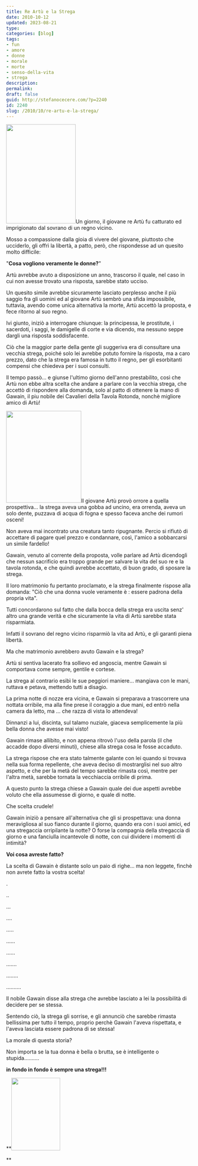 ```yaml
---
title: Re Artù e la Strega
date: 2010-10-12
updated: 2023-08-21
type: 
categories: [blog]
tags:
- fun
- amore
- donne
- morale
- morte
- senso-della-vita
- strega
description: 
permalink: 
draft: false
guid: http://stefanocecere.com/?p=2240
id: 2240
slug: /2010/10/re-artu-e-la-strega/
---
```


<img class="alignleft size-full wp-image-2245" title="re-artù" src="http://stefanocecere.com/wp-content/uploads/sites/3/2010/10/re-artù.jpeg" alt="" width="188" height="268" />Un giorno, il giovane re Artù fu catturato ed imprigionato dal sovrano di un regno vicino.

Mosso a compassione dalla gioia di vivere del giovane, piuttosto che ucciderlo, gli offrì la libertà, a patto, però, che rispondesse ad un quesito molto difficile:
  
"**Cosa vogliono veramente le donne?**"

Artù avrebbe avuto a disposizione un anno, trascorso il quale, nel caso in cui non avesse trovato una risposta, sarebbe stato ucciso.

Un quesito simile avrebbe sicuramente lasciato perplesso anche il più saggio fra gli uomini ed al giovane Artù sembrò una sfida impossibile, tuttavia, avendo come unica alternativa la morte, Artù accettò la proposta, e fece ritorno al suo regno.

Ivi giunto, iniziò a interrogare chiunque: la principessa, le prostitute, i sacerdoti, i saggi, le damigelle di corte e via dicendo, ma nessuno seppe dargli una risposta soddisfacente.

Ciò che la maggior parte della gente gli suggeriva era di consultare una vecchia strega, poiché solo lei avrebbe potuto fornire la risposta, ma a caro prezzo, dato che la strega era famosa in tutto il regno, per gli esorbitanti compensi che chiedeva per i suoi consulti.

Il tempo passò… e giunse l'ultimo giorno dell'anno prestabilito, così che Artù non ebbe altra scelta che andare a parlare con la vecchia strega, che accettò di rispondere alla domanda, solo al patto di ottenere la mano di Gawain, il piu nobile dei Cavalieri della Tavola Rotonda, nonchè migliore amico di Artù!

<img class="alignright size-full wp-image-2246" title="strega" src="http://stefanocecere.com/wp-content/uploads/sites/3/2010/10/strega.jpeg" alt="" width="203" height="248" />Il giovane Artù provò orrore a quella prospettiva… la strega aveva una gobba ad uncino, era orrenda, aveva un solo dente, puzzava di acqua di fogna e spesso faceva anche dei rumori osceni!

Non aveva mai incontrato una creatura tanto ripugnante. Percio si rifiutò di accettare di pagare quel prezzo e condannare, così, l'amico a sobbarcarsi un simile fardello!

Gawain, venuto al corrente della proposta, volle parlare ad Artù dicendogli che nessun sacrificio era troppo grande per salvare la vita del suo re e la tavola rotonda, e che quindi avrebbe accettato, di buon grado, di sposare la strega.

Il loro matrimonio fu pertanto proclamato, e la strega finalmente rispose alla domanda: "Ciò che una donna vuole veramente è : essere padrona della propria vita".

Tutti concordarono sul fatto che dalla bocca della strega era uscita senz' altro una grande verità e che sicuramente la vita di Artù sarebbe stata risparmiata.

Infatti il sovrano del regno vicino risparmiò la vita ad Artù, e gli garantì piena libertà.

Ma che matrimonio avrebbero avuto Gawain e la strega?
  
Artù si sentiva lacerato fra sollievo ed angoscia, mentre Gawain si comportava come sempre, gentile e cortese.

La strega al contrario esibì le sue peggiori maniere… mangiava con le mani, ruttava e petava, mettendo tutti a disagio.

La prima notte di nozze era vicina, e Gawain si preparava a trascorrere una nottata orribile, ma alla fine prese il coraggio a due mani, ed entrò nella camera da letto, ma … che razza di vista lo attendeva!

Dinnanzi a lui, discinta, sul talamo nuziale, giaceva semplicemente la più bella donna che avesse mai visto!

Gawain rimase allibito, e non appena ritrovò l'uso della parola (il che accadde dopo diversi minuti), chiese alla strega cosa le fosse accaduto.

La strega rispose che era stato talmente galante con lei quando si trovava nella sua forma repellente, che aveva deciso di mostrarglisi nel suo altro aspetto, e che per la metà del tempo sarebbe rimasta così, mentre per l'altra metà, sarebbe tornata la vecchiaccia orribile di prima.

A questo punto la strega chiese a Gawain quale dei due aspetti avrebbe voluto che ella assumesse di giorno, e quale di notte.

Che scelta crudele!

Gawain iniziò a pensare all'alternativa che gli si prospettava: una donna meravigliosa al suo fianco durante il giorno, quando era con i suoi amici, ed una stregaccia orripilante la notte? O forse la compagnia della stregaccia di giorno e una fanciulla incantevole di notte, con cui dividere i momenti di intimità?

**Voi cosa avreste fatto?**

La scelta di Gawain è distante solo un paio di righe… ma non leggete, finchè non avrete fatto la vostra scelta!

.

..

…

….

…..

……

……

…….

……..

……….

Il nobile Gawain disse alla strega che avrebbe lasciato a lei la possibilità di decidere per se stessa.

Sentendo ciò, la strega gli sorrise, e gli annunciò che sarebbe rimasta bellissima per tutto il tempo, proprio perchè Gawain l'aveva rispettata, e l'aveva lasciata essere padrona di se stessa!

La morale di questa storia?

Non importa se la tua donna è bella o brutta, se è intelligente o stupida……….
  
 **in fondo in fondo è sempre una strega!!!**

**<img class="aligncenter size-full wp-image-2248" title="streghetta" src="http://stefanocecere.com/wp-content/uploads/sites/3/2010/10/streghetta.jpeg" alt="" width="132" height="196" />
  
**